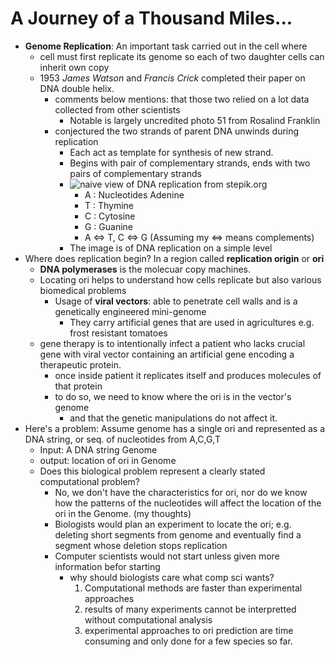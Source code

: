 # A Journey of a Thousand Miles...
- **Genome Replication**: An important task carried out in the cell where
    - cell must first replicate its genome so each of two daughter cells can inherit own copy
    - 1953 *James Watson* and *Francis Crick* completed their paper on DNA double helix.
        - comments below mentions: that those two relied on a lot data collected from other scientists
            - Notable is largely uncredited photo 51 from Rosalind Franklin
        - conjectured the two strands of parent DNA unwinds during replication
            - Each act as template for synthesis of new strand.
            - Begins with pair of complementary strands, ends with two pairs of complementary strands
            - ![naive view of DNA replication from stepik.org](http://bioinformaticsalgorithms.com/images/Replication/semiconservative_replication.png "naive view of DNA replication from stepik.org")
                - A : Nucleotides Adenine
                - T : Thymine
                - C : Cytosine
                - G : Guanine
                - A <=> T, C <=> G (Assuming my <=> means complements)
            - The image is of DNA replication on a simple level
- Where does replication begin? In a region called **replication origin** or **ori**
    - **DNA polymerases** is the molecuar copy machines.
    - Locating ori helps to understand how cells replicate but also various biomedical problems
        - Usage of **viral vectors**: able to penetrate cell walls and is a genetically engineered mini-genome
            - They carry artificial genes that are used in agricultures e.g. frost resistant tomatoes
    - gene therapy is to intentionally infect a patient who lacks crucial gene with viral vector containing an artificial gene encoding a therapeutic protein.
        - once inside patient it replicates itself and produces molecules of that protein
        - to do so, we need to know where the ori is in the vector's genome 
            - and that the genetic manipulations do not affect it.
- Here's a problem: Assume genome has a single ori and represented as a DNA string, or seq. of nucleotides from A,C,G,T 
    - Input: A DNA string Genome
    - output: location of ori in Genome
    - Does this biological problem represent a clearly stated computational problem?
        - No, we don't have the characteristics for ori, nor do we know how the patterns of the nucleotides will affect the location of the ori in the Genome. (my thoughts)
        - Biologists would plan an experiment to locate the ori; e.g. deleting short segments from genome and eventually find a segment whose deletion stops replication
        - Computer scientists would not start unless given more information befor starting
            - why should biologists care what comp sci wants?
                1. Computational methods are faster than experimental approaches
                2. results of many experiments cannot be interpretted without computational analysis
                3. experimental approaches to ori prediction are time consuming and only done for a few species so far.
